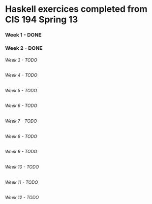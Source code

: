 # Haskell exercices completed from CIS 194 Spring 13

### Week 1  - DONE
### Week 2  - DONE
###### Week 3  - TODO
###### Week 4  - TODO
###### Week 5  - TODO
###### Week 6  - TODO
###### Week 7  - TODO
###### Week 8  - TODO
###### Week 9  - TODO
###### Week 10 - TODO
###### Week 11 - TODO
###### Week 12 - TODO
